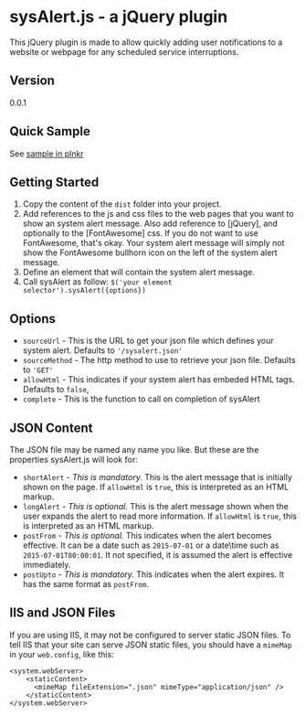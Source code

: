 # sysAlert.js - a jQuery plugin #


This jQuery plugin is made to allow quickly adding user notifications to a website or webpage for any scheduled service interruptions.


## Version ##

0.0.1


## Quick Sample ##

See [sample in plnkr] 


## Getting Started ##

1. Copy the content of the `dist` folder into your project.
2. Add references to the js and css files to the web pages that you want to show an system alert message. Also add reference to [jQuery], and optionally to the [FontAwesome] css. If you do not want to use FontAwesome, that's okay. Your system alert message will simply not show the FontAwesome bullhorn icon on the left of the system alert message.
3. Define an element that will contain the system alert message. 
4. Call sysAlert as follow: `$('your element selector').sysAlert({options})`


## Options ##

* `sourceUrl` - This is the URL to get your json file which defines your system alert. Defaults to `'/sysalert.json'`
* `sourceMethod` - The http method to use to retrieve your json file. Defaults to `'GET'`
* `allowHtml` - This indicates if your system alert has embeded HTML tags. Defaults to `false`,
* `complete` - This is the function to call on completion of sysAlert


## JSON Content ##

The JSON file may be named any name you like. But these are the properties sysAlert.js will look for:

* `shortAlert` - *This is mandatory.* This is the alert message that is initially shown on the page. If `allowHtml` is `true`, this is interpreted as an HTML markup.
* `longAlert` - *This is optional.* This is the alert message shown when the user expands the alert to read more information. If `allowHtml` is `true`, this is interpreted as an HTML markup.
* `postFrom` - *This is optional.* This indicates when the alert becomes effective. It can be a date such as `2015-07-01` or a date\time such as `2015-07-01T00:00:01`. It not specified, it is assumed the alert is effective immediately.
* `postUpto` - *This is mandatory.* This indicates when the alert expires. It has the same format as `postFrom`.


## IIS and JSON Files ##

If you are using IIS, it may not be configured to server static JSON files. To tell IIS that your site can serve JSON static files, you should have a `mimeMap` in your `web.config`, like this:

```
<system.webServer>
    <staticContent>
      <mimeMap fileExtension=".json" mimeType="application/json" />
    </staticContent>
</system.webServer>
```



[sample in plnkr]:http://plnkr.co/edit/wytJTIVQgGpaeOEMHXIf?p=preview

